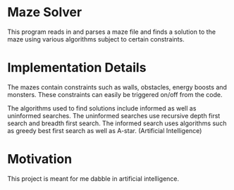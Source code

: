 # Maze Solver

This program reads in and parses a maze file
and finds a solution to the maze using various
algorithms subject to certain constraints.

# Implementation Details

The mazes contain constraints such as walls,
obstacles, energy boosts and monsters. These
constraints can easily be triggered on/off 
from the code.

The algorithms used to find solutions include
informed as well as uninformed searches. The
uninformed searches use recursive depth first
search and breadth first search. The informed
search uses algorithms such as greedy best first
search as well as A-star. (Artificial Intelligence)

# Motivation

This project is meant for me dabble in artificial
intelligence.
